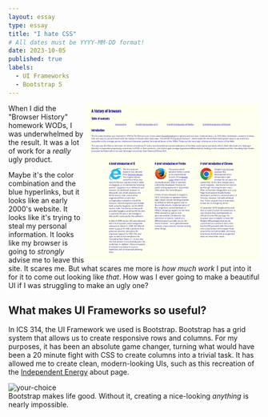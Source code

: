```yaml
---
layout: essay
type: essay
title: "I hate CSS"
# All dates must be YYYY-MM-DD format!
date: 2023-10-05
published: true
labels:
  - UI Frameworks
  - Bootstrap 5
---
```


<div class="text-center">
    <img width="350px" style="float: right" src="../img/screencapture-localhost-63342-browserhistory-index-html-2023-10-05-15_58_48.png" class="img-thumbnail"  alt="browser-history">
</div>

When I did the "Browser History" homework WODs, I was underwhelmed by the result. It was a lot of work for a _really_ ugly product. 

Maybe it's the color combination and the blue hyperlinks, but it looks like an early 2000's website. It looks like it's trying to steal my personal information. It looks like my browser is going to _strongly_ advise me to leave this site. It scares me. But what scares me more is _how much work_ I put into it for it to come out looking like _that_. How was I ever going to make a beautiful UI if I was struggling to make an ugly one?

## What makes UI Frameworks so useful?

In ICS 314, the UI Framework we used is Bootstrap. Bootstrap has a grid system that allows us to create responsive rows and columns. For my purposes, it has been an absolute game changer, turning what would have been a 20 minute fight with CSS to create columns into a trivial task. It has allowed me to create clean, modern-looking UIs, such as this recreation of the <a href="https://independentenergyhawaii.com">Independent Energy</a> about page.

<div class="p-4">
    <img style="float: left" width="500px" src="../img/ie-cropped.png" class="img-thumbnail px-4"  alt="your-choice">
    
</div>

Bootstrap makes life good. Without it, creating a nice-looking _anything_ is nearly impossible. 
